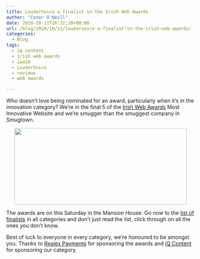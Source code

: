 ```yaml
---
title: LouderVoice a finalist in the Irish Web Awards
author: "Conor O'Neill"
date: 2010-10-11T16:32:20+00:00
url: /blog/2010/10/11/loudervoice-a-finalist-in-the-irish-web-awards/
categories:
  - Blog
tags:
  - iq content
  - irish web awards
  - iwa10
  - LouderVoice
  - reviews
  - web awards

---
```

Who doesn&#8217;t love being nominated for an award, particularly when it&#8217;s in the innovation category? We&#8217;re in the final 5 of the [Irish Web Awards][1] Most Innovative Website and we&#8217;re smugger than the smuggest company in Smugtown.

<p style="text-align: center;">
  <a href="http://webawards.ie/2010-finalists/"><img class="size-full wp-image-1811  aligncenter" title="Irish Web Awards" src="https://loudervoice.com/wp-content/uploads/2010/10/11/loudervoice-a-finalist-in-the-irish-web-awards/WebAwards-badge-460wide.jpg" alt="" width="460" height="204" srcset="/wp-content/uploads/2010/10/11/loudervoice-a-finalist-in-the-irish-web-awards/WebAwards-badge-460wide.jpg 460w, /wp-content/uploads/2010/10/11/loudervoice-a-finalist-in-the-irish-web-awards/WebAwards-badge-460wide-300x133.jpg 300w" sizes="(max-width: 460px) 100vw, 460px" /></a>
</p>

The awards are on this Saturday in the Mansion House. Go now to the [list of finalists][1] in all categories and don&#8217;t just read the list, click through on all the ones you don&#8217;t know.

Best of luck to everyone in every category, we&#8217;re honoured to be amongst you. Thanks to [Realex Payments][2] for sponsoring the awards and [iQ Content][3] for sponsoring our category.

 [1]: http://webawards.ie/2010-finalists/
 [2]: http://www.realexpayments.com/
 [3]: http://www.iqcontent.com/